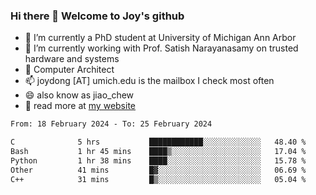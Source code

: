 ### Hi there 👋 Welcome to Joy's github

- 🔭 I’m currently a PhD student at University of Michigan Ann Arbor
- 🌱 I’m currently working with Prof. Satish Narayanasamy on trusted hardware and systems
- 👯 Computer Architect
- 📫 joydong [AT] umich.edu is the mailbox I check most often
- 😄 also know as jiao_chew
- 💬 read more at [my website](https://joydddd.github.io/)
<!--START_SECTION:waka-->

```txt
From: 18 February 2024 - To: 25 February 2024

C              5 hrs           ████████████░░░░░░░░░░░░░   48.40 %
Bash           1 hr 45 mins    ████▒░░░░░░░░░░░░░░░░░░░░   17.04 %
Python         1 hr 38 mins    ████░░░░░░░░░░░░░░░░░░░░░   15.78 %
Other          41 mins         █▓░░░░░░░░░░░░░░░░░░░░░░░   06.69 %
C++            31 mins         █▒░░░░░░░░░░░░░░░░░░░░░░░   05.04 %
```

<!--END_SECTION:waka-->
